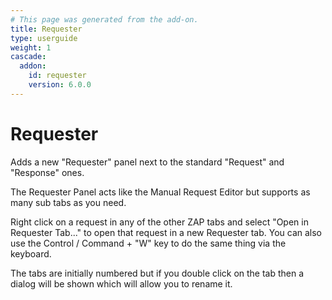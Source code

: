 ```yaml
---
# This page was generated from the add-on.
title: Requester
type: userguide
weight: 1
cascade:
  addon:
    id: requester
    version: 6.0.0
---
```


# Requester

Adds a new "Requester" panel next to the standard "Request" and "Response" ones.

The Requester Panel acts like the Manual Request Editor but supports as many sub tabs as you need.

Right click on a request in any of the other ZAP tabs and select "Open in Requester Tab..." to open that request in a new Requester tab.
You can also use the Control / Command + "W" key to do the same thing via the keyboard.

The tabs are initially numbered but if you double click on the tab then a dialog will be shown which will allow you to rename it.
